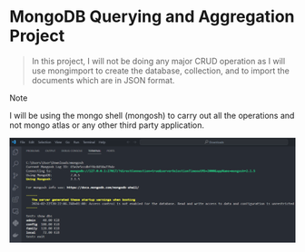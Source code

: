 # **MongoDB Querying and Aggregation Project**


> In this project, I will not be doing any major CRUD operation as I will use mongimport to create the database, collection, and to import the documents which are in JSON format.

> [!NOTE] 
> I will be using the mongo shell (mongosh) to carry out all the operations and not mongo atlas or any other third party application.

![alt text](https://github.com/ahmadalege/mongodb/blob/main/images/1.%20checking%20existing%20databases.png?raw=true "Title")
